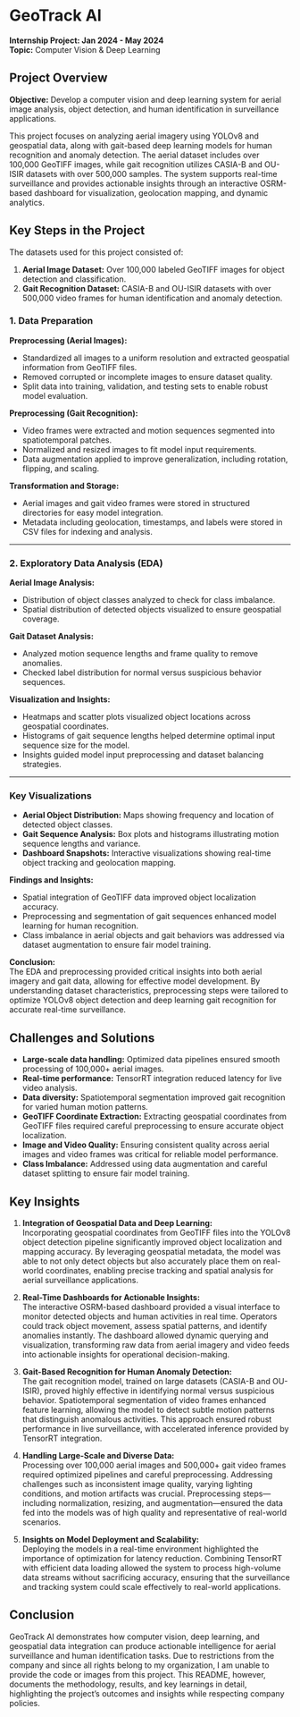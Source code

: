 # GeoTrack AI

**Internship Project: Jan 2024 - May 2024**  
**Topic:** Computer Vision & Deep Learning

## Project Overview
**Objective:** Develop a computer vision and deep learning system for aerial image analysis, object detection, and human identification in surveillance applications.

This project focuses on analyzing aerial imagery using YOLOv8 and geospatial data, along with gait-based deep learning models for human recognition and anomaly detection. The aerial dataset includes over 100,000 GeoTIFF images, while gait recognition utilizes CASIA-B and OU-ISIR datasets with over 500,000 samples. The system supports real-time surveillance and provides actionable insights through an interactive OSRM-based dashboard for visualization, geolocation mapping, and dynamic analytics.

## Key Steps in the Project

The datasets used for this project consisted of:

1. **Aerial Image Dataset:** Over 100,000 labeled GeoTIFF images for object detection and classification.  
2. **Gait Recognition Dataset:** CASIA-B and OU-ISIR datasets with over 500,000 video frames for human identification and anomaly detection.

### 1. Data Preparation

**Preprocessing (Aerial Images):**  
- Standardized all images to a uniform resolution and extracted geospatial information from GeoTIFF files.  
- Removed corrupted or incomplete images to ensure dataset quality.  
- Split data into training, validation, and testing sets to enable robust model evaluation.

**Preprocessing (Gait Recognition):**  
- Video frames were extracted and motion sequences segmented into spatiotemporal patches.  
- Normalized and resized images to fit model input requirements.  
- Data augmentation applied to improve generalization, including rotation, flipping, and scaling.

**Transformation and Storage:**  
- Aerial images and gait video frames were stored in structured directories for easy model integration.  
- Metadata including geolocation, timestamps, and labels were stored in CSV files for indexing and analysis.

---

### 2. Exploratory Data Analysis (EDA)

**Aerial Image Analysis:**  
- Distribution of object classes analyzed to check for class imbalance.  
- Spatial distribution of detected objects visualized to ensure geospatial coverage.

**Gait Dataset Analysis:**  
- Analyzed motion sequence lengths and frame quality to remove anomalies.  
- Checked label distribution for normal versus suspicious behavior sequences.  

**Visualization and Insights:**  
- Heatmaps and scatter plots visualized object locations across geospatial coordinates.  
- Histograms of gait sequence lengths helped determine optimal input sequence size for the model.  
- Insights guided model input preprocessing and dataset balancing strategies.

---

### Key Visualizations

- **Aerial Object Distribution:** Maps showing frequency and location of detected object classes.  
- **Gait Sequence Analysis:** Box plots and histograms illustrating motion sequence lengths and variance.  
- **Dashboard Snapshots:** Interactive visualizations showing real-time object tracking and geolocation mapping.

**Findings and Insights:**  
- Spatial integration of GeoTIFF data improved object localization accuracy.  
- Preprocessing and segmentation of gait sequences enhanced model learning for human recognition.  
- Class imbalance in aerial objects and gait behaviors was addressed via dataset augmentation to ensure fair model training.

**Conclusion:**  
The EDA and preprocessing provided critical insights into both aerial imagery and gait data, allowing for effective model development. By understanding dataset characteristics, preprocessing steps were tailored to optimize YOLOv8 object detection and deep learning gait recognition for accurate real-time surveillance.


## Challenges and Solutions

- **Large-scale data handling:** Optimized data pipelines ensured smooth processing of 100,000+ aerial images.  
- **Real-time performance:** TensorRT integration reduced latency for live video analysis.  
- **Data diversity:** Spatiotemporal segmentation improved gait recognition for varied human motion patterns.  
- **GeoTIFF Coordinate Extraction:** Extracting geospatial coordinates from GeoTIFF files required careful preprocessing to ensure accurate object localization.  
- **Image and Video Quality:** Ensuring consistent quality across aerial images and video frames was critical for reliable model performance.  
- **Class Imbalance:** Addressed using data augmentation and careful dataset splitting to ensure fair model training.


## Key Insights

1. **Integration of Geospatial Data and Deep Learning:**  
   Incorporating geospatial coordinates from GeoTIFF files into the YOLOv8 object detection pipeline significantly improved object localization and mapping accuracy. By leveraging geospatial metadata, the model was able to not only detect objects but also accurately place them on real-world coordinates, enabling precise tracking and spatial analysis for aerial surveillance applications.

2. **Real-Time Dashboards for Actionable Insights:**  
   The interactive OSRM-based dashboard provided a visual interface to monitor detected objects and human activities in real time. Operators could track object movement, assess spatial patterns, and identify anomalies instantly. The dashboard allowed dynamic querying and visualization, transforming raw data from aerial imagery and video feeds into actionable insights for operational decision-making.

3. **Gait-Based Recognition for Human Anomaly Detection:**  
   The gait recognition model, trained on large datasets (CASIA-B and OU-ISIR), proved highly effective in identifying normal versus suspicious behavior. Spatiotemporal segmentation of video frames enhanced feature learning, allowing the model to detect subtle motion patterns that distinguish anomalous activities. This approach ensured robust performance in live surveillance, with accelerated inference provided by TensorRT integration.

4. **Handling Large-Scale and Diverse Data:**  
   Processing over 100,000 aerial images and 500,000+ gait video frames required optimized pipelines and careful preprocessing. Addressing challenges such as inconsistent image quality, varying lighting conditions, and motion artifacts was crucial. Preprocessing steps—including normalization, resizing, and augmentation—ensured the data fed into the models was of high quality and representative of real-world scenarios.

5. **Insights on Model Deployment and Scalability:**  
   Deploying the models in a real-time environment highlighted the importance of optimization for latency reduction. Combining TensorRT with efficient data loading allowed the system to process high-volume data streams without sacrificing accuracy, ensuring that the surveillance and tracking system could scale effectively to real-world applications.


## Conclusion

GeoTrack AI demonstrates how computer vision, deep learning, and geospatial data integration can produce actionable intelligence for aerial surveillance and human identification tasks. Due to restrictions from the company and since all rights belong to my organization, I am unable to provide the code or images from this project. This README, however, documents the methodology, results, and key learnings in detail, highlighting the project’s outcomes and insights while respecting company policies.

